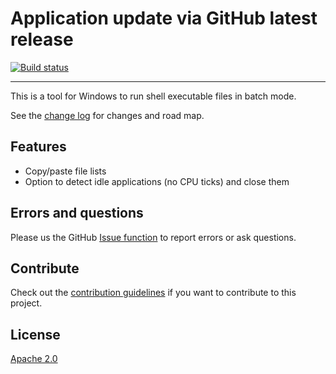 # Application update via GitHub latest release

[![Build status](https://ci.appveyor.com/api/projects/status/d1eqkbkgom7hd9xu?svg=true)](https://ci.appveyor.com/project/danielscherzer/batchexecute)

---------------------------------------

This is a tool for Windows to run shell executable files in batch mode.

See the [change log](CHANGELOG.md) for changes and road map.

## Features
- Copy/paste file lists
- Option to detect idle applications (no CPU ticks) and close them

## Errors and questions
Please us the GitHub [Issue function](https://github.com/danielscherzer/AutoUpdateViaGitHubRelease/issues/new) to report errors or ask questions.

## Contribute
Check out the [contribution guidelines](CONTRIBUTING.md)
if you want to contribute to this project.


## License
[Apache 2.0](http://www.apache.org/licenses/LICENSE-2.0)